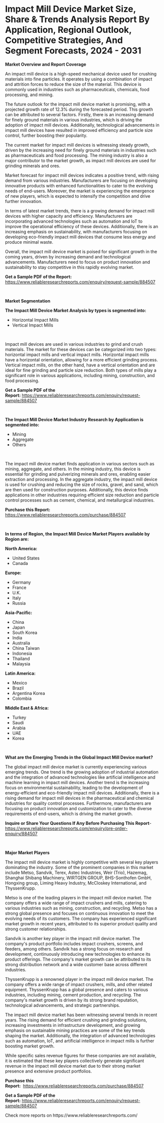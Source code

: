 <p><h1>Impact Mill Device Market Size, Share & Trends Analysis Report By Application, Regional Outlook, Competitive Strategies, And Segment Forecasts, 2024 - 2031</h1></p><p><strong>Market Overview and Report Coverage</strong></p>
<p><p>An impact mill device is a high-speed mechanical device used for crushing materials into fine particles. It operates by using a combination of impact and attrition forces to reduce the size of the material. This device is commonly used in industries such as pharmaceuticals, chemicals, food processing, and mining.</p><p>The future outlook for the impact mill device market is promising, with a projected growth rate of 12.3% during the forecasted period. This growth can be attributed to several factors. Firstly, there is an increasing demand for finely ground materials in various industries, which is driving the adoption of impact mill devices. Additionally, technological advancements in impact mill devices have resulted in improved efficiency and particle size control, further boosting their popularity.</p><p>The current market for impact mill devices is witnessing steady growth, driven by the increasing need for finely ground materials in industries such as pharmaceuticals and food processing. The mining industry is also a major contributor to the market growth, as impact mill devices are used for grinding minerals and ores.</p><p>Market forecast for impact mill devices indicates a positive trend, with rising demand from various industries. Manufacturers are focusing on developing innovative products with enhanced functionalities to cater to the evolving needs of end-users. Moreover, the market is experiencing the emergence of new players, which is expected to intensify the competition and drive further innovation.</p><p>In terms of latest market trends, there is a growing demand for impact mill devices with higher capacity and efficiency. Manufacturers are incorporating advanced technologies such as automation and IoT to improve the operational efficiency of these devices. Additionally, there is an increasing emphasis on sustainability, with manufacturers focusing on developing eco-friendly impact mill devices that consume less energy and produce minimal waste.</p><p>Overall, the impact mill device market is poised for significant growth in the coming years, driven by increasing demand and technological advancements. Manufacturers need to focus on product innovation and sustainability to stay competitive in this rapidly evolving market.</p></p>
<p><strong>Get a Sample PDF of the Report:</strong> <a href="https://www.reliableresearchreports.com/enquiry/request-sample/884507">https://www.reliableresearchreports.com/enquiry/request-sample/884507</a></p>
<p>&nbsp;</p>
<p><strong>Market Segmentation</strong></p>
<p><strong>The Impact Mill Device Market Analysis by types is segmented into:</strong></p>
<p><ul><li>Horizontal Impact Mills</li><li>Vertical Impact Mills</li></ul></p>
<p>&nbsp;</p>
<p><p>Impact mill devices are used in various industries to grind and crush materials. The market for these devices can be categorized into two types: horizontal impact mills and vertical impact mills. Horizontal impact mills have a horizontal orientation, allowing for a more efficient grinding process. Vertical impact mills, on the other hand, have a vertical orientation and are ideal for fine grinding and particle size reduction. Both types of mills play a significant role in various applications, including mining, construction, and food processing.</p></p>
<p><strong>Get a Sample PDF of the Report:</strong>&nbsp;<a href="https://www.reliableresearchreports.com/enquiry/request-sample/884507">https://www.reliableresearchreports.com/enquiry/request-sample/884507</a></p>
<p>&nbsp;</p>
<p><strong>The Impact Mill Device Market Industry Research by Application is segmented into:</strong></p>
<p><ul><li>Mining</li><li>Aggregate</li><li>Others</li></ul></p>
<p>&nbsp;</p>
<p><p>The impact mill device market finds application in various sectors such as mining, aggregate, and others. In the mining industry, this device is essential for grinding and pulverizing minerals and ores, enabling easier extraction and processing. In the aggregate industry, the impact mill device is used for crushing and reducing the size of rocks, gravel, and sand, which are then used for construction purposes. Additionally, this device finds applications in other industries requiring efficient size reduction and particle control processes such as cement, chemical, and metallurgical industries.</p></p>
<p><strong>Purchase this Report:</strong>&nbsp; <a href="https://www.reliableresearchreports.com/purchase/884507">https://www.reliableresearchreports.com/purchase/884507</a></p>
<p>&nbsp;</p>
<p><strong>In terms of Region, the Impact Mill Device Market Players available by Region are:</strong></p>
<p>
    <p> <strong> North America: </strong>
        <ul>
            <li>United States</li>
            <li>Canada</li>
        </ul>
        </p> 
    <p> <strong> Europe: </strong>
        <ul>
            <li>Germany</li>
            <li>France</li>
            <li>U.K.</li>
            <li>Italy</li>
            <li>Russia</li>
        </ul>
        </p> 
    <p> <strong> Asia-Pacific: </strong>
        <ul>
            <li>China</li>
            <li>Japan</li>
            <li>South Korea</li>
            <li>India</li>
            <li>Australia</li>
            <li>China Taiwan</li>
            <li>Indonesia</li>
            <li>Thailand</li>
            <li>Malaysia</li>
        </ul>
        </p> 
    <p> <strong> Latin America: </strong>
        <ul>
            <li>Mexico</li>
            <li>Brazil</li>
            <li>Argentina Korea</li>
            <li>Colombia</li>
        </ul>
        </p> 
    <p> <strong> Middle East & Africa: </strong>
        <ul>
            <li>Turkey</li>
            <li>Saudi</li>
            <li>Arabia</li>
            <li>UAE</li>
            <li>Korea</li>
        </ul>
    </p>
    </p>
<p>&nbsp;</p>
<p><strong>What are the Emerging Trends in the Global Impact Mill Device market?</strong></p>
<p><p>The global impact mill device market is currently experiencing various emerging trends. One trend is the growing adoption of industrial automation and the integration of advanced technologies like artificial intelligence and machine learning in impact mill devices. Another trend is the increasing focus on environmental sustainability, leading to the development of energy-efficient and eco-friendly impact mill devices. Additionally, there is a rising demand for impact mill devices in the pharmaceutical and chemical industries for quality control processes. Furthermore, manufacturers are focusing on product innovation and customization to cater to the diverse requirements of end-users, which is driving the market growth.</p></p>
<p><strong>Inquire or Share Your Questions If Any Before Purchasing This Report</strong>- <a href="https://www.reliableresearchreports.com/enquiry/pre-order-enquiry/884507">https://www.reliableresearchreports.com/enquiry/pre-order-enquiry/884507</a></p>
<p>&nbsp;</p>
<p><strong>Major Market Players</strong></p>
<p><p>The impact mill device market is highly competitive with several key players dominating the industry. Some of the prominent companies in this market include Metso, Sandvik, Terex, Astec Industries, Weir (Trio), Hazemag, Shanghai Shibang Machinery, WIRTGEN GROUP, BHS-Sonthofen GmbH, Hongxing group, Liming Heavy Industry, McCloskey International, and ThyssenKrupp.</p><p>Metso is one of the leading players in the impact mill device market. The company offers a wide range of impact crushers and mills, catering to various industries such as mining, construction, and recycling. Metso has a strong global presence and focuses on continuous innovation to meet the evolving needs of its customers. The company has experienced significant market growth in recent years, attributed to its superior product quality and strong customer relationships.</p><p>Sandvik is another key player in the impact mill device market. The company's product portfolio includes impact crushers, screens, and feeders, among others. Sandvik has a strong focus on research and development, continuously introducing new technologies to enhance its product offerings. The company's market growth can be attributed to its strong distribution network and a wide customer base across different industries.</p><p>ThyssenKrupp is a renowned player in the impact mill device market. The company offers a wide range of impact crushers, mills, and other related equipment. ThyssenKrupp has a global presence and caters to various industries, including mining, cement production, and recycling. The company's market growth is driven by its strong brand reputation, technological advancements, and strategic partnerships.</p><p>The impact mill device market has been witnessing several trends in recent years. The rising demand for efficient crushing and grinding solutions, increasing investments in infrastructure development, and growing emphasis on sustainable mining practices are some of the key trends shaping the market. Additionally, the integration of advanced technologies such as automation, IoT, and artificial intelligence in impact mills is further boosting market growth.</p><p>While specific sales revenue figures for these companies are not available, it is estimated that these key players collectively generate significant revenue in the impact mill device market due to their strong market presence and extensive product portfolios.</p></p>
<p><strong>Purchase this Report:</strong>&nbsp;&nbsp;<a href="https://www.reliableresearchreports.com/purchase/884507">https://www.reliableresearchreports.com/purchase/884507</a></p>
<p></p>
<p><strong>Get a Sample PDF of the Report:</strong>&nbsp;<a href="https://www.reliableresearchreports.com/enquiry/request-sample/884507">https://www.reliableresearchreports.com/enquiry/request-sample/884507</a></p>
<p>Check more reports on https://www.reliableresearchreports.com/</p>
